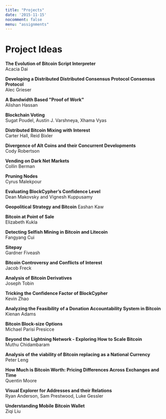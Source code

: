 ```yaml
---
title: "Projects"
date: '2015-11-15'
nocomment: false
menu: "assignments"
---
```


# Project Ideas

**The Evolution of Bitcoin Script Interpreter**  
Acacia Dai

**Developing a Distributed Distributed Consensus Protocol Consensus Protocol**  
Alec Grieser

**A Bandwidth Based "Proof of Work"**  
Alishan Hassan

**Blockchain Voting**  
Sugat Poudel, Austin J. Varshneya, Xhama Vyas

**Distributed Bitcoin Mixing with Interest**  
Carter Hall, Reid Bixler

**Divergence of Alt Coins and their Concurrent Developments**  
Cody Robertson

**Vending on Dark Net Markets**  
Collin Berman

**Pruning Nodes**  
Cyrus Malekpour

**Evaluating BlockCypher’s Confidence Level**  
Dean Makovsky and Vignesh Kuppusamy

**Geopolitical Strategy and Bitcoin**
Eashan Kaw

**Bitcoin at Point of Sale**  
Elizabeth Kukla 

**Detecting Selfish Mining in Bitcoin and Litecoin**  
Fangyang Cui

**Sitepay**  
Gardner Fiveash

**Bitcoin Controversy and Conflicts of Interest**  
Jacob Freck

**Analysis of Bitcoin Derivatives**  
Joseph Tobin

**Tricking the Confidence Factor of BlockCypher**  
Kevin Zhao

**Analyzing the Feasibility of a Donation Accountability System in Bitcoin**  
Kienan Adams

**Bitcoin Block-size Options**  
Michael Parisi Presicce

**Beyond the Lightning Network - Exploring How to Scale Bitcoin**  
Muthu Chidambaram

**Analysis of the viability of Bitcoin replacing as a National Currency**  
Peter Leng

**How Much is Bitcoin Worth: Pricing Differences Across Exchanges and Time**  
Quentin Moore

**Visual Explorer for Addresses and their Relations**  
Ryan Anderson, Sam Prestwood, Luke Gessler

**Understanding Mobile Bitcoin Wallet**  
Ziqi Liu

